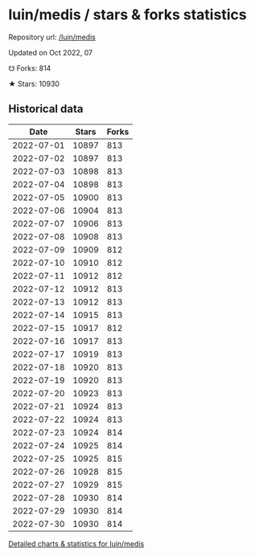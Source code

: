 # luin/medis / stars & forks statistics

Repository url: [/luin/medis](https://github.com/luin/medis)

Updated on Oct 2022, 07

☋ Forks: 814

★ Stars: 10930

## Historical data
| Date | Stars | Forks |
|------|-------|-------|
| 2022-07-01 | 10897 | 813 | 
| 2022-07-02 | 10897 | 813 | 
| 2022-07-03 | 10898 | 813 | 
| 2022-07-04 | 10898 | 813 | 
| 2022-07-05 | 10900 | 813 | 
| 2022-07-06 | 10904 | 813 | 
| 2022-07-07 | 10906 | 813 | 
| 2022-07-08 | 10908 | 813 | 
| 2022-07-09 | 10909 | 812 | 
| 2022-07-10 | 10910 | 812 | 
| 2022-07-11 | 10912 | 812 | 
| 2022-07-12 | 10912 | 813 | 
| 2022-07-13 | 10912 | 813 | 
| 2022-07-14 | 10915 | 813 | 
| 2022-07-15 | 10917 | 812 | 
| 2022-07-16 | 10917 | 813 | 
| 2022-07-17 | 10919 | 813 | 
| 2022-07-18 | 10920 | 813 | 
| 2022-07-19 | 10920 | 813 | 
| 2022-07-20 | 10923 | 813 | 
| 2022-07-21 | 10924 | 813 | 
| 2022-07-22 | 10924 | 813 | 
| 2022-07-23 | 10924 | 814 | 
| 2022-07-24 | 10925 | 814 | 
| 2022-07-25 | 10925 | 815 | 
| 2022-07-26 | 10928 | 815 | 
| 2022-07-27 | 10929 | 815 | 
| 2022-07-28 | 10930 | 814 | 
| 2022-07-29 | 10930 | 814 | 
| 2022-07-30 | 10930 | 814 | 


[Detailed charts & statistics for luin/medis](https://reviewgithub.com/rep/luin/medis)
